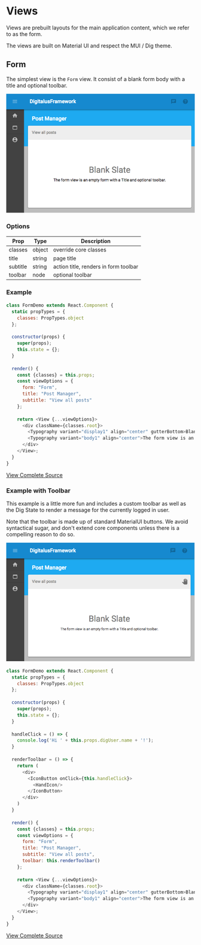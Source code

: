 Views
=====

Views are prebuilt layouts for the main application content, which we refer to as the form.

The views are built on Material UI and respect the MUI / Dig theme.

Form
----

The simplest view is the `Form` view. It consist of a blank form body with a title and optional toolbar.

![Form View Screenshot](assets/view-form.png)

### Options

Prop | Type | Description
-----|------|------------
classes | object | override core classes
title | string | page title
subtitle | string | action title, renders in form toolbar
toolbar | node | optional toolbar

### Example

```javascript
class FormDemo extends React.Component {
  static propTypes = {
    classes: PropTypes.object
  };

  constructor(props) {
    super(props);
    this.state = {};
  }

  render() {
    const {classes} = this.props;
    const viewOptions = {
      form: "Form",
      title: "Post Manager",
      subtitle: "View all posts"
    };

    return <View {...viewOptions}>
      <div className={classes.root}>
        <Typography variant="display1" align="center" gutterBottom>Blank Slate</Typography>
        <Typography variant="body1" align="center">The form view is an empty form with a Title and optional toolbar.</Typography>
      </div>
    </View>;
  }
}
```

[View Complete Source](../src/demo/components/pages/FormDemo/FormDemo.jsx)

### Example with Toolbar

This example is a little more fun and includes a custom toolbar as well as the Dig State to render a message for 
the currently logged in user.

Note that the toolbar is made up of standard MaterialUI buttons. We avoid syntactical sugar, and don't extend core 
components unless there is a compelling reason to do so.

![Form View Screenshot](assets/view-form-with-toolbar.png)

```javascript
class FormDemo extends React.Component {
  static propTypes = {
    classes: PropTypes.object
  };

  constructor(props) {
    super(props);
    this.state = {};
  }

  handleClick = () => {
    console.log('Hi ' + this.props.digUser.name + '!');
  }

  renderToolbar = () => {
    return (
      <div>
        <IconButton onClick={this.handleClick}>
          <HandIcon/>
        </IconButton>
      </div>
    )
  }

  render() {
    const {classes} = this.props;
    const viewOptions = {
      form: "Form",
      title: "Post Manager",
      subtitle: "View all posts",
      toolbar: this.renderToolbar()
    };

    return <View {...viewOptions}>
      <div className={classes.root}>
        <Typography variant="display1" align="center" gutterBottom>Blank Slate</Typography>
        <Typography variant="body1" align="center">The form view is an empty form with a Title and optional toolbar.</Typography>
      </div>
    </View>;
  }
}
```

[View Complete Source](../src/demo/components/pages/FormDemo/FormDemo.jsx)